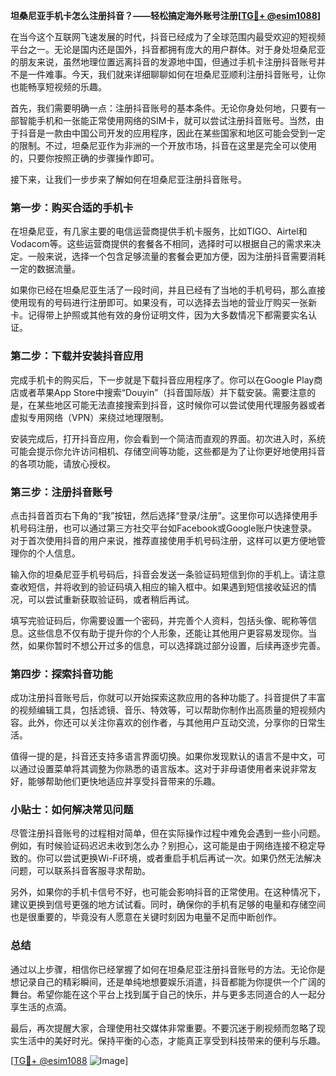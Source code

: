 **坦桑尼亚手机卡怎么注册抖音？——轻松搞定海外账号注册[[TG💪+ @esim1088](https://t.me/s/esim1088)]**

在当今这个互联网飞速发展的时代，抖音已经成为了全球范围内最受欢迎的短视频平台之一。无论是国内还是国外，抖音都拥有庞大的用户群体。对于身处坦桑尼亚的朋友来说，虽然地理位置远离抖音的发源地中国，但通过手机卡注册抖音账号并不是一件难事。今天，我们就来详细聊聊如何在坦桑尼亚顺利注册抖音账号，让你也能畅享短视频的乐趣。

首先，我们需要明确一点：注册抖音账号的基本条件。无论你身处何地，只要有一部智能手机和一张能正常使用网络的SIM卡，就可以尝试注册抖音账号。当然，由于抖音是一款由中国公司开发的应用程序，因此在某些国家和地区可能会受到一定的限制。不过，坦桑尼亚作为非洲的一个开放市场，抖音在这里是完全可以使用的，只要你按照正确的步骤操作即可。

接下来，让我们一步步来了解如何在坦桑尼亚注册抖音账号。

### 第一步：购买合适的手机卡

在坦桑尼亚，有几家主要的电信运营商提供手机卡服务，比如TIGO、Airtel和Vodacom等。这些运营商提供的套餐各不相同，选择时可以根据自己的需求来决定。一般来说，选择一个包含足够流量的套餐会更加方便，因为注册抖音需要消耗一定的数据流量。

如果你已经在坦桑尼亚生活了一段时间，并且已经有了当地的手机号码，那么直接使用现有的号码进行注册即可。如果没有，可以选择去当地的营业厅购买一张新卡。记得带上护照或其他有效的身份证明文件，因为大多数情况下都需要实名认证。

### 第二步：下载并安装抖音应用

完成手机卡的购买后，下一步就是下载抖音应用程序了。你可以在Google Play商店或者苹果App Store中搜索“Douyin”（抖音国际版）并下载安装。需要注意的是，在某些地区可能无法直接搜索到抖音，这时候你可以尝试使用代理服务器或者虚拟专用网络（VPN）来绕过地理限制。

安装完成后，打开抖音应用，你会看到一个简洁而直观的界面。初次进入时，系统可能会提示你允许访问相机、存储空间等功能，这些都是为了让你更好地使用抖音的各项功能，请放心授权。

### 第三步：注册抖音账号

点击抖音首页右下角的“我”按钮，然后选择“登录/注册”。这里你可以选择使用手机号码注册，也可以通过第三方社交平台如Facebook或Google账户快速登录。对于首次使用抖音的用户来说，推荐直接使用手机号码注册，这样可以更方便地管理你的个人信息。

输入你的坦桑尼亚手机号码后，抖音会发送一条验证码短信到你的手机上。请注意查收短信，并将收到的验证码填入相应的输入框中。如果遇到短信接收延迟的情况，可以尝试重新获取验证码，或者稍后再试。

填写完验证码后，你需要设置一个密码，并完善个人资料，包括头像、昵称等信息。这些信息不仅有助于提升你的个人形象，还能让其他用户更容易发现你。当然，如果你暂时不想公开过多的信息，可以选择跳过部分设置，后续再逐步完善。

### 第四步：探索抖音功能

成功注册抖音账号后，你就可以开始探索这款应用的各种功能了。抖音提供了丰富的视频编辑工具，包括滤镜、音乐、特效等，可以帮助你制作出高质量的短视频内容。此外，你还可以关注你喜欢的创作者，与其他用户互动交流，分享你的日常生活。

值得一提的是，抖音还支持多语言界面切换。如果你发现默认的语言不是中文，可以通过设置菜单将其调整为你熟悉的语言版本。这对于非母语使用者来说非常友好，能够帮助他们更快地适应并享受抖音带来的乐趣。

### 小贴士：如何解决常见问题

尽管注册抖音账号的过程相对简单，但在实际操作过程中难免会遇到一些小问题。例如，有时候验证码迟迟未收到怎么办？别担心，这可能是由于网络连接不稳定导致的。你可以尝试更换Wi-Fi环境，或者重启手机后再试一次。如果仍然无法解决问题，可以联系抖音客服寻求帮助。

另外，如果你的手机卡信号不好，也可能会影响抖音的正常使用。在这种情况下，建议更换到信号更强的地方试试看。同时，确保你的手机有足够的电量和存储空间也是很重要的，毕竟没有人愿意在关键时刻因为电量不足而中断创作。

### 总结

通过以上步骤，相信你已经掌握了如何在坦桑尼亚注册抖音账号的方法。无论你是想记录自己的精彩瞬间，还是单纯地想要娱乐消遣，抖音都能为你提供一个广阔的舞台。希望你能在这个平台上找到属于自己的快乐，并与更多志同道合的人一起分享生活的点滴。

最后，再次提醒大家，合理使用社交媒体非常重要。不要沉迷于刷视频而忽略了现实生活中的美好时光。保持平衡的心态，才能真正享受到科技带来的便利与乐趣。

[[TG💪+ @esim1088](https://t.me/s/esim1088) ![Image](https://i.postimg.cc/4NQfJmqS/Snipaste-2025-05-13-00-14-12.png)]